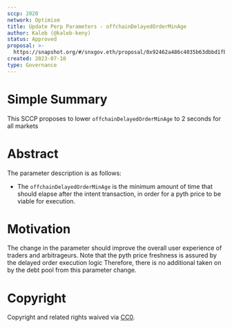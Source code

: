 ```yaml
---
sccp: 2020
network: Optimism
title: Update Perp Parameters - offchainDelayedOrderMinAge
author: Kaleb (@kaleb-keny)
status: Approved
proposal: >-
  https://snapshot.org/#/snxgov.eth/proposal/0x92462a486c4035b63dbbd1fbdf9dd41a1055fef7024f19f5d2f080e5c757edf7
created: 2023-07-10
type: Governance
---
```


# Simple Summary

This SCCP proposes to lower `offchainDelayedOrderMinAge` to 2 seconds for all markets

# Abstract

The parameter description is as follows:
- The `offchainDelayedOrderMinAge` is the minimum amount of time that should elapse after the intent transaction, in order for a pyth price to be viable for execution.

# Motivation

The change in the parameter should improve the overall user experience of traders and arbitrageurs. Note that the pyth price freshness is assured by the delayed order execution logic Therefore, there is no additional taken on by the debt pool from this parameter change.

# Copyright

Copyright and related rights waived via [CC0](https://creativecommons.org/publicdomain/zero/1.0/).
